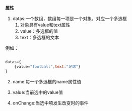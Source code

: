 **属性**


1. datas:一个数组，数组每一项是一个对象，对应一个多选框
   1. 对象具有value和text属性
   2. value：多选框的值
   3. text：多选框的文本

例如：

```js

datas={
    {value="football",text:"足球"}
}

```

2. name:每一个多选框的name属性值

3. value:当前选中的value值

4. onChange:当选中项发生改变时的事件